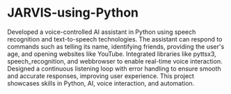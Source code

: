 # JARVIS-using-Python
Developed a voice-controlled AI assistant in Python using speech recognition and text-to-speech technologies.
The assistant can respond to commands such as telling its name, identifying friends, providing the user's age, and opening websites like YouTube. Integrated libraries like pyttsx3, speech_recognition, and webbrowser to enable real-time voice interaction. Designed a continuous listening loop with error handling to ensure smooth and accurate responses, improving user experience. This project showcases skills in Python, AI, voice interaction, and automation.
